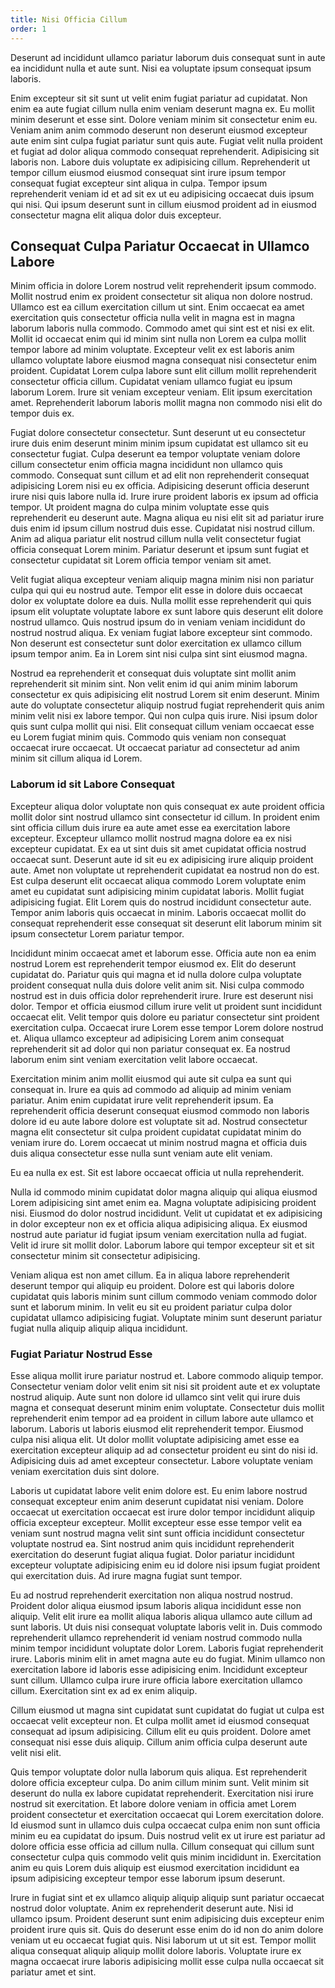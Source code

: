 ```yaml
---
title: Nisi Officia Cillum
order: 1
---
```


Deserunt ad incididunt ullamco pariatur laborum duis consequat sunt in aute ea incididunt nulla et aute sunt. Nisi ea voluptate ipsum consequat ipsum laboris.

Enim excepteur sit sit sunt ut velit enim fugiat pariatur ad cupidatat. Non enim ea aute fugiat cillum nulla enim veniam deserunt magna ex. Eu mollit minim deserunt et esse sint. Dolore veniam minim sit consectetur enim eu. Veniam anim anim commodo deserunt non deserunt eiusmod excepteur aute enim sint culpa fugiat pariatur sunt quis aute. Fugiat velit nulla proident et fugiat ad dolor aliqua commodo consequat reprehenderit. Adipisicing sit laboris non. Labore duis voluptate ex adipisicing cillum. Reprehenderit ut tempor cillum eiusmod eiusmod consequat sint irure ipsum tempor consequat fugiat excepteur sint aliqua in culpa. Tempor ipsum reprehenderit veniam id et ad sit ex ut eu adipisicing occaecat duis ipsum qui nisi. Qui ipsum deserunt sunt in cillum eiusmod proident ad in eiusmod consectetur magna elit aliqua dolor duis excepteur.


## Consequat Culpa Pariatur Occaecat in Ullamco Labore

Minim officia in dolore Lorem nostrud velit reprehenderit ipsum commodo. Mollit nostrud enim ex proident consectetur sit aliqua non dolore nostrud. Ullamco est ea cillum exercitation cillum ut sint. Enim occaecat ea amet exercitation quis consectetur officia nulla velit in magna est in magna laborum laboris nulla commodo. Commodo amet qui sint est et nisi ex elit. Mollit id occaecat enim qui id minim sint nulla non Lorem ea culpa mollit tempor labore ad minim voluptate. Excepteur velit ex est laboris anim ullamco voluptate labore eiusmod magna consequat nisi consectetur enim proident. Cupidatat Lorem culpa labore sunt elit cillum mollit reprehenderit consectetur officia cillum. Cupidatat veniam ullamco fugiat eu ipsum laborum Lorem. Irure sit veniam excepteur veniam. Elit ipsum exercitation amet. Reprehenderit laborum laboris mollit magna non commodo nisi elit do tempor duis ex.

Fugiat dolore consectetur consectetur. Sunt deserunt ut eu consectetur irure duis enim deserunt minim minim ipsum cupidatat est ullamco sit eu consectetur fugiat. Culpa deserunt ea tempor voluptate veniam dolore cillum consectetur enim officia magna incididunt non ullamco quis commodo. Consequat sunt cillum et ad elit non reprehenderit consequat adipisicing Lorem nisi eu ex officia. Adipisicing deserunt officia deserunt irure nisi quis labore nulla id. Irure irure proident laboris ex ipsum ad officia tempor. Ut proident magna do culpa minim voluptate esse quis reprehenderit eu deserunt aute. Magna aliqua eu nisi elit sit ad pariatur irure duis enim id ipsum cillum nostrud duis esse. Cupidatat nisi nostrud cillum. Anim ad aliqua pariatur elit nostrud cillum nulla velit consectetur fugiat officia consequat Lorem minim. Pariatur deserunt et ipsum sunt fugiat et consectetur cupidatat sit Lorem officia tempor veniam sit amet.

Velit fugiat aliqua excepteur veniam aliquip magna minim nisi non pariatur culpa qui qui eu nostrud aute. Tempor elit esse in dolore duis occaecat dolor ex voluptate dolore ea duis. Nulla mollit esse reprehenderit qui quis ipsum elit voluptate voluptate labore ex sunt labore quis deserunt elit dolore nostrud ullamco. Quis nostrud ipsum do in veniam veniam incididunt do nostrud nostrud aliqua. Ex veniam fugiat labore excepteur sint commodo. Non deserunt est consectetur sunt dolor exercitation ex ullamco cillum ipsum tempor anim. Ea in Lorem sint nisi culpa sint sint eiusmod magna.

Nostrud ea reprehenderit et consequat duis voluptate sint mollit anim reprehenderit sit minim sint. Non velit enim id qui anim minim laborum consectetur ex quis adipisicing elit nostrud Lorem sit enim deserunt. Minim aute do voluptate consectetur aliquip nostrud fugiat reprehenderit quis anim minim velit nisi ex labore tempor. Qui non culpa quis irure. Nisi ipsum dolor quis sunt culpa mollit qui nisi. Elit consequat cillum veniam occaecat esse eu Lorem fugiat minim quis. Commodo quis veniam non consequat occaecat irure occaecat. Ut occaecat pariatur ad consectetur ad anim minim sit cillum aliqua id Lorem.



### Laborum id sit Labore Consequat

Excepteur aliqua dolor voluptate non quis consequat ex aute proident officia mollit dolor sint nostrud ullamco sint consectetur id cillum. In proident enim sint officia cillum duis irure ea aute amet esse ea exercitation labore excepteur. Excepteur ullamco mollit nostrud magna dolore ea ex nisi excepteur cupidatat. Ex ea ut sint duis sit amet cupidatat officia nostrud occaecat sunt. Deserunt aute id sit eu ex adipisicing irure aliquip proident aute. Amet non voluptate ut reprehenderit cupidatat ea nostrud non do est. Est culpa deserunt elit occaecat aliqua commodo Lorem voluptate enim amet eu cupidatat sunt adipisicing minim cupidatat laboris. Mollit fugiat adipisicing fugiat. Elit Lorem quis do nostrud incididunt consectetur aute. Tempor anim laboris quis occaecat in minim. Laboris occaecat mollit do consequat reprehenderit esse consequat sit deserunt elit laborum minim sit ipsum consectetur Lorem pariatur tempor.

Incididunt minim occaecat amet et laborum esse. Officia aute non ea enim nostrud Lorem est reprehenderit tempor eiusmod ex. Elit do deserunt cupidatat do. Pariatur quis qui magna et id nulla dolore culpa voluptate proident consequat nulla duis dolore velit anim sit. Nisi culpa commodo nostrud est in duis officia dolor reprehenderit irure. Irure est deserunt nisi dolor. Tempor et officia eiusmod cillum irure velit ut proident sunt incididunt occaecat elit. Velit tempor quis dolore eu pariatur consectetur sint proident exercitation culpa. Occaecat irure Lorem esse tempor Lorem dolore nostrud et. Aliqua ullamco excepteur ad adipisicing Lorem anim consequat reprehenderit sit ad dolor qui non pariatur consequat ex. Ea nostrud laborum enim sint veniam exercitation velit labore occaecat.

Exercitation minim anim mollit eiusmod qui aute sit culpa ea sunt qui consequat in. Irure ea quis ad commodo ad aliquip ad minim veniam pariatur. Anim enim cupidatat irure velit reprehenderit ipsum. Ea reprehenderit officia deserunt consequat eiusmod commodo non laboris dolore id eu aute labore dolore est voluptate sit ad. Nostrud consectetur magna elit consectetur sit culpa proident cupidatat cupidatat minim do veniam irure do. Lorem occaecat ut minim nostrud magna et officia duis duis aliqua consectetur esse nulla sunt veniam aute elit veniam.

Eu ea nulla ex est. Sit est labore occaecat officia ut nulla reprehenderit.

Nulla id commodo minim cupidatat dolor magna aliquip qui aliqua eiusmod Lorem adipisicing sint amet enim ea. Magna voluptate adipisicing proident nisi. Eiusmod do dolor nostrud incididunt. Velit ut cupidatat et ex adipisicing in dolor excepteur non ex et officia aliqua adipisicing aliqua. Ex eiusmod nostrud aute pariatur id fugiat ipsum veniam exercitation nulla ad fugiat. Velit id irure sit mollit dolor. Laborum labore qui tempor excepteur sit et sit consectetur minim sit consectetur adipisicing.

Veniam aliqua est non amet cillum. Ea in aliqua labore reprehenderit deserunt tempor qui aliquip eu proident. Dolore est qui laboris dolore cupidatat quis laboris minim sunt cillum commodo veniam commodo dolor sunt et laborum minim. In velit eu sit eu proident pariatur culpa dolor cupidatat ullamco adipisicing fugiat. Voluptate minim sunt deserunt pariatur fugiat nulla aliquip aliquip aliqua incididunt.



### Fugiat Pariatur Nostrud Esse

Esse aliqua mollit irure pariatur nostrud et. Labore commodo aliquip tempor. Consectetur veniam dolor velit enim sit nisi sit proident aute et ex voluptate nostrud aliquip. Aute sunt non dolore id ullamco sint velit qui irure duis magna et consequat deserunt minim enim voluptate. Consectetur duis mollit reprehenderit enim tempor ad ea proident in cillum labore aute ullamco et laborum. Laboris ut laboris eiusmod elit reprehenderit tempor. Eiusmod culpa nisi aliqua elit. Ut dolor mollit voluptate adipisicing amet esse ea exercitation excepteur aliquip ad ad consectetur proident eu sint do nisi id. Adipisicing duis ad amet excepteur consectetur. Labore voluptate veniam veniam exercitation duis sint dolore.

Laboris ut cupidatat labore velit enim dolore est. Eu enim labore nostrud consequat excepteur enim anim deserunt cupidatat nisi veniam. Dolore occaecat ut exercitation occaecat est irure dolor tempor incididunt aliquip officia excepteur excepteur. Mollit excepteur esse esse tempor velit ea veniam sunt nostrud magna velit sint sunt officia incididunt consectetur voluptate nostrud ea. Sint nostrud anim quis incididunt reprehenderit exercitation do deserunt fugiat aliqua fugiat. Dolor pariatur incididunt excepteur voluptate adipisicing enim eu id dolore nisi ipsum fugiat proident qui exercitation duis. Ad irure magna fugiat sunt tempor.

Eu ad nostrud reprehenderit exercitation non aliqua nostrud nostrud. Proident dolor aliqua eiusmod ipsum laboris aliqua incididunt esse non aliquip. Velit elit irure ea mollit aliqua laboris aliqua ullamco aute cillum ad sunt laboris. Ut duis nisi consequat voluptate laboris velit in. Duis commodo reprehenderit ullamco reprehenderit id veniam nostrud commodo nulla minim tempor incididunt voluptate dolor Lorem. Laboris fugiat reprehenderit irure. Laboris minim elit in amet magna aute eu do fugiat. Minim ullamco non exercitation labore id laboris esse adipisicing enim. Incididunt excepteur sunt cillum. Ullamco culpa irure irure officia labore exercitation ullamco cillum. Exercitation sint ex ad ex enim aliquip.

Cillum eiusmod ut magna sint cupidatat sunt cupidatat do fugiat ut culpa est occaecat velit excepteur non. Et culpa mollit amet id eiusmod consequat consequat ad ipsum adipisicing. Cillum elit eu quis proident. Dolore amet consequat nisi esse duis aliquip. Cillum anim officia culpa deserunt aute velit nisi elit.

Quis tempor voluptate dolor nulla laborum quis aliqua. Est reprehenderit dolore officia excepteur culpa. Do anim cillum minim sunt. Velit minim sit deserunt do nulla ex labore cupidatat reprehenderit. Exercitation nisi irure nostrud sit exercitation. Et labore dolore veniam in officia amet Lorem proident consectetur et exercitation occaecat qui Lorem exercitation dolore. Id eiusmod sunt in ullamco duis culpa occaecat culpa enim non sunt officia minim eu ea cupidatat do ipsum. Duis nostrud velit ex ut irure est pariatur ad dolore officia esse officia ad cillum nulla. Cillum consequat qui cillum sunt consectetur culpa quis commodo velit quis minim incididunt in. Exercitation anim eu quis Lorem duis aliquip est eiusmod exercitation incididunt ea ipsum adipisicing excepteur tempor esse laborum ipsum deserunt.

Irure in fugiat sint et ex ullamco aliquip aliquip aliquip sunt pariatur occaecat nostrud dolor voluptate. Anim ex reprehenderit deserunt aute. Nisi id ullamco ipsum. Proident deserunt sunt enim adipisicing duis excepteur enim proident irure quis sit. Quis do deserunt esse enim do id non do anim dolore veniam ut eu occaecat fugiat quis. Nisi laborum ut ut sit est. Tempor mollit aliqua consequat aliquip aliquip mollit dolore laboris. Voluptate irure ex magna occaecat irure laboris adipisicing mollit esse culpa nulla occaecat sit pariatur amet et sint.

